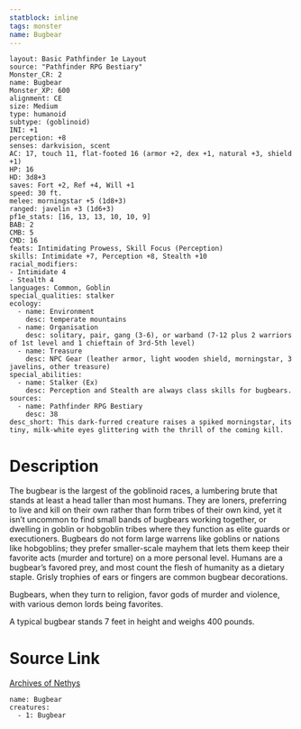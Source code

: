 ```yaml
---
statblock: inline
tags: monster
name: Bugbear
---
```

```statblock
layout: Basic Pathfinder 1e Layout
source: "Pathfinder RPG Bestiary"
Monster_CR: 2
name: Bugbear
Monster_XP: 600
alignment: CE
size: Medium
type: humanoid
subtype: (goblinoid)
INI: +1
perception: +8
senses: darkvision, scent
AC: 17, touch 11, flat-footed 16 (armor +2, dex +1, natural +3, shield +1)
HP: 16
HD: 3d8+3
saves: Fort +2, Ref +4, Will +1
speed: 30 ft.
melee: morningstar +5 (1d8+3)
ranged: javelin +3 (1d6+3)
pf1e_stats: [16, 13, 13, 10, 10, 9]
BAB: 2
CMB: 5
CMD: 16
feats: Intimidating Prowess, Skill Focus (Perception)
skills: Intimidate +7, Perception +8, Stealth +10
racial_modifiers:
- Intimidate 4
- Stealth 4
languages: Common, Goblin
special_qualities: stalker
ecology:
  - name: Environment
    desc: temperate mountains
  - name: Organisation
    desc: solitary, pair, gang (3-6), or warband (7-12 plus 2 warriors of 1st level and 1 chieftain of 3rd-5th level)
  - name: Treasure
    desc: NPC Gear (leather armor, light wooden shield, morningstar, 3 javelins, other treasure)
special_abilities:
  - name: Stalker (Ex)
    desc: Perception and Stealth are always class skills for bugbears.
sources:
  - name: Pathfinder RPG Bestiary
    desc: 38
desc_short: This dark-furred creature raises a spiked morningstar, its tiny, milk-white eyes glittering with the thrill of the coming kill.
```
# Description
The bugbear is the largest of the goblinoid races, a lumbering brute that stands at least a head taller than most humans. They are loners, preferring to live and kill on their own rather than form tribes of their own kind, yet it isn’t uncommon to find small bands of bugbears working together, or dwelling in goblin or hobgoblin tribes where they function as elite guards or executioners. Bugbears do not form large warrens like goblins or nations like hobgoblins; they prefer smaller-scale mayhem that lets them keep their favorite acts (murder and torture) on a more personal level. Humans are a bugbear’s favored prey, and most count the flesh of humanity as a dietary staple. Grisly trophies of ears or fingers are common bugbear decorations.

Bugbears, when they turn to religion, favor gods of murder and violence, with various demon lords being favorites.

A typical bugbear stands 7 feet in height and weighs 400 pounds.
# Source Link
[Archives of Nethys](https://aonprd.com/MonsterDisplay.aspx?ItemName=Bugbear)
```encounter-table
name: Bugbear
creatures:
  - 1: Bugbear
```
